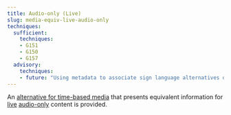 ```yaml
---
title: Audio-only (Live)
slug: media-equiv-live-audio-only
techniques:
  sufficient:
    techniques:
    - G151
    - G150
    - G157
  advisory:
    techniques:
    - future: "Using metadata to associate sign language alternatives of a video to enable choice of sign language [Example: Providing, in metadata, URI(s) that point to several English sign language translations (ASL, SASL, BSL, Auslan, ISL, NZSL) of a Web page.]"
---
```


An <a href="http://www.w3.org/TR/2008/REC-WCAG20-20081211/#alt-time-based-mediadef" class="termref">alternative for time-based media</a> that presents equivalent information for <a href="http://www.w3.org/TR/2008/REC-WCAG20-20081211/#livedef" class="termref">live</a> <a href="http://www.w3.org/TR/2008/REC-WCAG20-20081211/#audio-onlydef" class="termref">audio-only</a> content is provided.